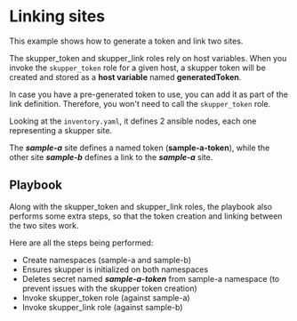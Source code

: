# Linking sites

This example shows how to generate a token and link two sites.

The skupper_token and skupper_link roles rely on host variables.
When you invoke the `skupper_token` role for a given host, a skupper
token will be created and stored as a **host variable** named
**generatedToken**.

In case you have a pre-generated token to use, you can add it as part
of the link definition. Therefore, you won't need to call the `skupper_token` role.

Looking at the `inventory.yaml`, it defines 2 ansible nodes, each one
representing a skupper site.

The **_sample-a_** site defines a named token (**sample-a-token**), while
the other site **_sample-b_** defines a link to the **_sample-a_** site.

## Playbook

Along with the skupper_token and skupper_link roles, the playbook also 
performs some extra steps, so that the token creation and linking between
the two sites work.

Here are all the steps being performed:

* Create namespaces (sample-a and sample-b)
* Ensures skupper is initialized on both namespaces
* Deletes secret named **_sample-a-token_** from sample-a namespace
  (to prevent issues with the skupper token creation)
* Invoke skupper_token role (against sample-a)
* Invoke skupper_link role (against sample-b)
